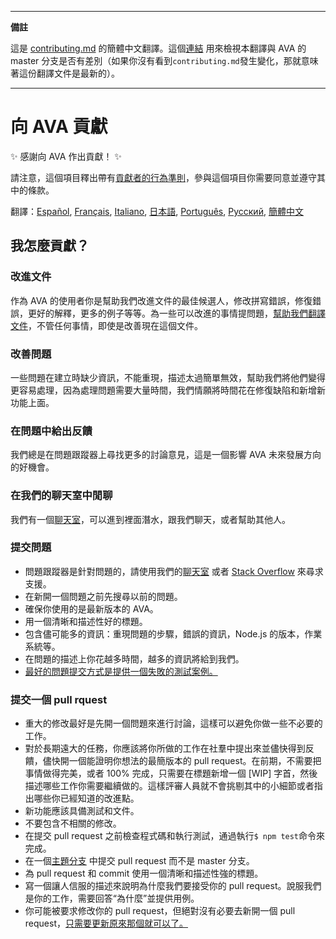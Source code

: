 ___
**備註**

這是 [contributing.md](https://github.com/avajs/ava/blob/master/contributing.md) 的簡體中文翻譯。這個[連結](https://github.com/avajs/ava/compare/89767ec3b6174e59d37faaadb50cfa3c0d58bda6...master#diff-cc4aac3e9be04e0413c9520f223b493c) 用來檢視本翻譯與 AVA 的 master 分支是否有差別（如果你沒有看到`contributing.md`發生變化，那就意味著這份翻譯文件是最新的）。
___
# 向 AVA 貢獻

✨ 感謝向 AVA 作出貢獻！ ✨

請注意，這個項目釋出帶有[貢獻者的行為準則](code-of-conduct.md)，參與這個項目你需要同意並遵守其中的條款。

翻譯：[Español](https://github.com/avajs/ava-docs/blob/master/es_ES/contributing.md), [Français](https://github.com/avajs/ava-docs/blob/master/fr_FR/contributing.md), [Italiano](https://github.com/avajs/ava-docs/blob/master/it_IT/contributing.md), [日本語](https://github.com/avajs/ava-docs/blob/master/ja_JP/contributing.md), [Português](https://github.com/avajs/ava-docs/blob/master/pt_BR/contributing.md), [Русский](https://github.com/avajs/ava-docs/blob/master/ru_RU/contributing.md), [簡體中文](https://github.com/avajs/ava-docs/blob/master/zh_CN/contributing.md)

## 我怎麼貢獻？

### 改進文件

作為 AVA 的使用者你是幫助我們改進文件的最佳候選人，修改拼寫錯誤，修復錯誤，更好的解釋，更多的例子等等。為一些可以改進的事情提問題，[幫助我們翻譯文件](https://github.com/avajs/ava-docs)，不管任何事情，即使是改善現在這個文件。

### 改善問題

一些問題在建立時缺少資訊，不能重現，描述太過簡單無效，幫助我們將他們變得更容易處理，因為處理問題需要大量時間，我們情願將時間花在修復缺陷和新增新功能上面。

### 在問題中給出反饋

我們總是在問題跟蹤器上尋找更多的討論意見，這是一個影響 AVA 未來發展方向的好機會。

### 在我們的聊天室中閒聊

我們有一個[聊天室](https://gitter.im/avajs/ava)，可以進到裡面潛水，跟我們聊天，或者幫助其他人。

### 提交問題

- 問題跟蹤器是針對問題的，請使用我們的[聊天室](https://gitter.im/avajs/ava) 或者 [Stack Overflow](https://stackoverflow.com/questions/tagged/ava) 來尋求支援。
- 在新開一個問題之前先搜尋以前的問題。
- 確保你使用的是最新版本的 AVA。
- 用一個清晰和描述性好的標題。
- 包含儘可能多的資訊：重現問題的步驟，錯誤的資訊，Node.js 的版本，作業系統等。
- 在問題的描述上你花越多時間，越多的資訊將給到我們。
- [最好的問題提交方式是提供一個失敗的測試案例。](https://twitter.com/sindresorhus/status/579306280495357953)

### 提交一個 pull rquest

- 重大的修改最好是先開一個問題來進行討論，這樣可以避免你做一些不必要的工作。
- 對於長期遠大的任務，你應該將你所做的工作在社羣中提出來並儘快得到反饋，儘快開一個能證明你想法的最簡版本的 pull request。在前期，不需要把事情做得完美，或者 100% 完成，只需要在標題新增一個 [WIP] 字首，然後描述哪些工作你需要繼續做的。這樣評審人員就不會挑剔其中的小細節或者指出哪些你已經知道的改進點。
- 新功能應該具備測試和文件。
- 不要包含不相關的修改。
- 在提交 pull request 之前檢查程式碼和執行測試，通過執行`$ npm test`命令來完成。
- 在一個[主題分支](https://github.com/dchelimsky/rspec/wiki/Topic-Branches) 中提交 pull request 而不是 master 分支。
- 為 pull request 和 commit 使用一個清晰和描述性強的標題。
- 寫一個讓人信服的描述來說明為什麼我們要接受你的 pull request。說服我們是你的工作，需要回答“為什麼”並提供用例。
- 你可能被要求修改你的 pull request，但絕對沒有必要去新開一個 pull request，[只需要更新原來那個就可以了。](https://github.com/RichardLitt/docs/blob/master/amending-a-commit-guide.md)

